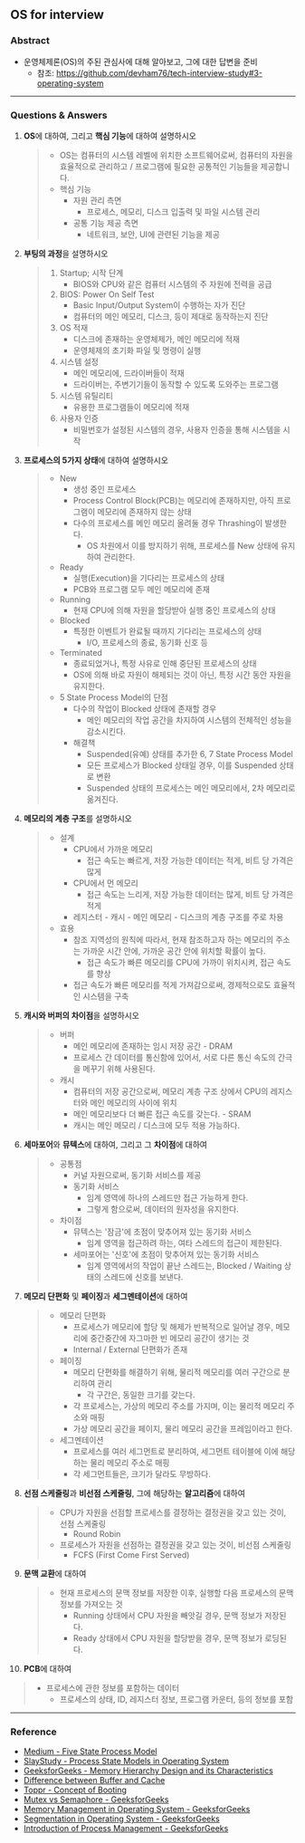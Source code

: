 ## OS for interview

### Abstract

- 운영체제론(OS)의 주된 관심사에 대해 알아보고, 그에 대한 답변을 준비
  - 참조: https://github.com/devham76/tech-interview-study#3-operating-system

---

### Questions & Answers

1. **OS**에 대하여, 그리고 **핵심 기능**에 대하여 설명하시오

   > - OS는 컴퓨터의 시스템 레벨에 위치한 소프트웨어로써, 컴퓨터의 자원을 효율적으로 관리하고 / 프로그램에 필요한 공통적인 기능들을 제공합니다. 
   > - 핵심 기능
   >   - 자원 관리 측면
   >     - 프로세스, 메모리, 디스크 입출력 및 파일 시스템 관리
   >   - 공통 기능 제공 측면
   >     - 네트워크, 보안, UI에 관련된 기능을 제공

2. **부팅의 과정**을 설명하시오

   > 1. Startup; 시작 단계
   >    - BIOS와 CPU와 같은 컴퓨터 시스템의 주 자원에 전력을 공급
   > 2. BIOS: Power On Self Test
   >    - Basic Input/Output System이 수행하는 자가 진단
   >    - 컴퓨터의 메인 메모리, 디스크, 등이 제대로 동작하는지 진단
   > 3. OS 적재
   >    - 디스크에 존재하는 운영체제가, 메인 메모리에 적재
   >    - 운영체제의 초기화 파일 및 명령이 실행
   > 4. 시스템 설정
   >    - 메인 메모리에, 드라이버들이 적재
   >    - 드라이버는, 주변기기들이 동작할 수 있도록 도와주는 프로그램
   > 5. 시스템 유틸리티
   >    - 유용한 프로그램들이 메모리에 적재
   > 6. 사용자 인증
   >    - 비밀번호가 설정된 시스템의 경우, 사용자 인증을 통해 시스템을 시작

3. **프로세스의 5가지 상태**에 대하여 설명하시오

   > - New
   >   - 생성 중인 프로세스
   >   - Process Control Block(PCB)는 메모리에 존재하지만, 아직 프로그램이 메모리에 존재하지 않는 상태
   >   - 다수의 프로세스를 메인 메모리 올려둘 경우 Thrashing이 발생한다. 
   >     - OS 차원에서 이를 방지하기 위해, 프로세스를 New 상태에 유지하여 관리한다. 
   > - Ready
   >   - 실행(Execution)을 기다리는 프로세스의 상태
   >   - PCB와 프로그램 모두 메인 메모리에 존재
   > - Running
   >   - 현재 CPU에 의해 자원을 할당받아 실행 중인 프로세스의 상태
   > - Blocked
   >   - 특정한 이벤트가 완료될 때까지 기다리는 프로세스의 상태
   >     - I/O, 프로세스의 종료, 동기화 신호 등
   > - Terminated
   >   - 종료되었거나, 특정 사유로 인해 중단된 프로세스의 상태
   >   - OS에 의해 바로 자원이 해제되는 것이 아닌, 특정 시간 동안 자원을 유지한다. 
   > - 5 State Process Model의 단점
   >   - 다수의 작업이 Blocked 상태에 존재할 경우
   >     - 메인 메모리의 작업 공간을 차지하여 시스템의 전체적인 성능을 감소시킨다. 
   >   - 해결책
   >     - Suspended(유예) 상태를 추가한 6, 7 State Process Model
   >     - 모든 프로세스가 Blocked 상태일 경우, 이를 Suspended 상태로 변환
   >     - Suspended 상태의 프로세스는 메인 메모리에서, 2차 메모리로 옮겨진다. 

4. **메모리의 계층 구조**를 설명하시오

   > - 설계
   >   - CPU에서 가까운 메모리
   >     - 접근 속도는 빠르게, 저장 가능한 데이터는 적게, 비트 당 가격은 많게
   >   - CPU에서 먼 메모리
   >     - 접근 속도는 느리게, 저장 가능한 데이터는 많게, 비트 당 가격은 적게
   >   - 레지스터 - 캐시 - 메인 메모리 - 디스크의 계층 구조를 주로 차용
   > - 효용
   >   - 참조 지역성의 원칙에 따라서, 현재 참조하고자 하는 메모리의 주소는 가까운 시간 안에, 가까운 공간 안에 위치할 확률이 높다. 
   >     - 접근 속도가 빠른 메모리를 CPU에 가까이 위치시켜, 접근 속도를 향상
   >   - 접근 속도가 빠른 메모리를 적게 가져감으로써, 경제적으로도 효율적인 시스템을 구축

5. **캐시와 버퍼의 차이점**을 설명하시오

   > - 버퍼
   >   - 메인 메모리에 존재하는 임시 저장 공간 - DRAM
   >   - 프로세스 간 데이터를 통신함에 있어서, 서로 다른 통신 속도의 간극을 메꾸기 위해 사용된다. 
   > - 캐시
   >   - 컴퓨터의 저장 공간으로써, 메모리 계층 구조 상에서 CPU의 레지스터와 메인 메모리의 사이에 위치
   >   - 메인 메모리보다 더 빠른 접근 속도를 갖는다. - SRAM
   >   - 캐시는 메인 메모리 / 디스크에 모두 적용 가능하다. 

6. **세마포어**와 **뮤텍스**에 대하여, 그리고 그 **차이점**에 대하여

   > - 공통점
   >   - 커널 자원으로써, 동기화 서비스를 제공
   >   - 동기화 서비스
   >     - 임계 영역에 하나의 스레드만 접근 가능하게 한다. 
   >     - 그렇게 함으로써, 데이터의 원자성을 유지한다. 
   > - 차이점
   >   - 뮤텍스는 '잠금'에 초점이 맞추어져 있는 동기화 서비스
   >     - 임계 영역을 접근하려 하는, 여타 스레드의 접근이 제한된다. 
   >   - 세마포어는 '신호'에 초점이 맞추어져 있는 동기화 서비스
   >     - 임계 영역에서의 작업이 끝난 스레드는, Blocked / Waiting 상태의 스레드에 신호를 보낸다. 

7. **메모리 단편화** 및 **페이징**과 **세그멘테이션**에 대하여

   > - 메모리 단편화
   >   - 프로세스가 메모리에 할당 및 해제가 반복적으로 일어날 경우, 메모리에 중간중간에 자그마한 빈 메모리 공간이 생기는 것
   >   - Internal / External 단편화가 존재
   > - 페이징
   >   - 메모리 단편화를 해결하기 위해, 물리적 메모리를 여러 구간으로 분리하여 관리
   >     - 각 구간은, 동일한 크기를 갖는다. 
   >   - 각 프로세스는, 가상의 메모리 주소를 가지며, 이는 물리적 메모리 주소와 매핑
   >   - 가상 메모리 공간을 페이지, 물리 메모리 공간을 프레임이라고 한다. 
   > - 세그멘테이션
   >   - 프로세스를 여러 세그먼트로 분리하여, 세그먼트 테이블에 이에 해당하는 물리 메모리 주소로 매핑
   >   - 각 세그먼트들은, 크기가 달라도 무방하다. 

8. **선점 스케줄링**과 **비선점 스케줄링**, 그에 해당하는 **알고리즘**에 대하여

   > - CPU가 자원을 선점할 프로세스를 결정하는 결정권을 갖고 있는 것이, 선점 스케줄링
   >   - Round Robin
   > - 프로세스가 자원을 선점하는 결정권을 갖고 있는 것이, 비선점 스케줄링
   >   - FCFS (First Come First Served)

9. **문맥 교환**에 대하여

   > - 현재 프로세스의 문맥 정보를 저장한 이후, 실행할 다음 프로세스의 문맥 정보를 가져오는 것
   >   - Running 상태에서 CPU 자원을 빼앗길 경우, 문맥 정보가 저장된다. 
   >   - Ready 상태에서 CPU 자원을 할당받을 경우, 문맥 정보가 로딩된다. 

10. **PCB**에 대하여

   > - 프로세스에 관한 정보를 포함하는 데이터
   >   - 프로세스의 상태, ID, 레지스터 정보, 프로그램 카운터, 등의 정보를 포함

---

### Reference

- [Medium - Five State Process Model](https://medium.com/@sohailk1999/five-state-process-model-6e83d7428c8c)
- [SlayStudy - Process State Models in Operating System](https://slaystudy.com/process-state-models-in-operating-system/)
- [GeeksforGeeks - Memory Hierarchy Design and its Characteristics](https://www.geeksforgeeks.org/memory-hierarchy-design-and-its-characteristics/)
- [Difference between Buffer and Cache](https://www.geeksforgeeks.org/difference-between-buffer-and-cache/?ref=gcse)
- [Toppr - Concept of Booting](https://www.toppr.com/guides/computer-science/computer-fundamentals/classification-of-computers/concept-of-booting/)
- [Mutex vs Semaphore - GeeksforGeeks](https://www.geeksforgeeks.org/mutex-vs-semaphore/)
- [Memory Management in Operating System - GeeksforGeeks](https://www.geeksforgeeks.org/memory-management-in-operating-system/?ref=gcse)
- [Segmentation in Operating System - GeeksforGeeks](https://www.geeksforgeeks.org/segmentation-in-operating-system/?ref=gcse)
- [Introduction of Process Management - GeeksforGeeks](https://www.geeksforgeeks.org/introduction-of-process-management/?ref=gcse)